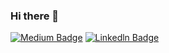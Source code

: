 ### Hi there 👋

<!--
**AybukeGrr/AybukeGrr** is a ✨ _special_ ✨ repository because its `README.md` (this file) appears on your GitHub profile.



- 🔭 I’m currently working on ...
- 🌱 I’m currently learning ...
- ⚡ Fun fact: ...
-->

[![Medium Badge](https://img.shields.io/badge/-Medium-757575?style=flat-quare&labelColor=757575&logo=Medium&logoColor=white&link=link)](https://aybukegurer.medium.com/)
[![Linkedln Badge](https://img.shields.io/badge/-Linkedln-333?style=flat-quare&labelColor=757575&logo=Linkedln&logoColor=white&link=link)](https://www.linkedin.com/in/aybuke-gurer-1207/)

